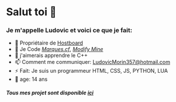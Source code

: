 # Salut toi 👋
### Je m'appelle Ludovic et voici ce que je fait:

- 🔑 Propriétaire de [Hostboard](https://github.com/hostboard)
- 🔭 Je Code *[Marques.cf](https://marques.cf)*, 
*[Modify Mine](https://modify-mine.netlify.com)*
- 🌱 j'aimerais apprendre le C++
- 📫 Comment me communiquer: LudovicMorin357@hotmail.com
- ⚡ Fait: Je suis un programmeur HTML, CSS, JS, PYTHON, LUA
- 🎉 age: 14 ans

##### Tous mes projet sont disponible [ici](https://github.com/abstra208?tab=repositories)
